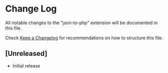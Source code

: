 # Change Log

All notable changes to the "json-to-php" extension will be documented in this file.

Check [Keep a Changelog](http://keepachangelog.com/) for recommendations on how to structure this file.

## [Unreleased]

- Initial release